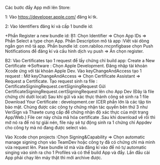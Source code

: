 Các bước đẩy App mới lên Store:

1: Vào https://developer.apple.com/ đăng kí tk.

2: Vào Identifiers đăng kí và cấp 1 bundle id:

+Phần Register a new bundle id:
B1: Chọn Identifier => Chọn App IDs => Phần Select a type chọn App.
Phần Description mô tả app :Viết vài dòng ngắn gọn mô tả app.
Phần bundle id: com.rabiloo.rnconfigbase chọn Push Notifications để đăng kí và cấu hình dịch vụ push => Ấn chọn register.

B2: Vào Certificates tạo 1 request để lấy chứng chỉ build app:
Create a New Certificate =>Software :
Chọn Apple Development.
Đăng nhập tài khoản Xcode ứng với tài khoản Apple Dev.
Vào keyChangeAndAccess tạo 1 request : Mở keyChangeAndAccess => Chọn Certificate Assistant => Request a Certificate.
Tạo request sinh ra file :
CertificateSigningRequest.certSigningRequest
Gửi CertificateSigningRequest.certSigningRequest lên cho App Dev (Đây là file chứng chỉ dưới local)
Sau khi gửi và xác thực thành công sẽ sinh ra 1 file Download Your Certificate : development.cer (CER phần lớn là các tập tin bảo mật. Chúng được các công ty chứng nhận tác quyền bên thứ 3 như VeriSign và Thawte cung cấp để chứng nhận độ xác thực của một trang App/Web.)
File cer này chứa mã hóa certificate .Sau khi download về rồi thì mở nó ra để nó tự giải nén, file này sẽ tự động sinh ra 1 chứng chỉ Appdev cho công ty mà nó đang được select vào.

Vào Xcode chọn projects :Chọn Signing&Capability => Chọn automatic manage signing chọn vào TeamDev hoặc công ty đã có chứng chỉ mà mình vừa request lên.
Pase bundle id mà vừa đăng kí vào để nó tự automatic singing vào sinh ra cho 1 Profiles và có thể build App và đẩy.
Lần đầu cài App phải chạy lên máy thật thì mới archive được.
